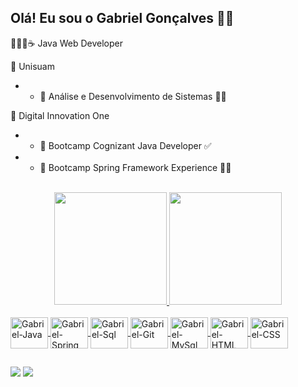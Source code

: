 ## Olá! Eu sou o Gabriel Gonçalves 👋🏻

👨🏻‍💻☕ Java Web Developer

🏫 Unisuam
- - 📘 Análise e Desenvolvimento de Sistemas ✍🏻

🏫 Digital Innovation One
- - 📘 Bootcamp Cognizant Java Developer ✅
- - 📘 Bootcamp Spring Framework Experience ✍🏻

<br/>

<div align="center">
  <a href="https://github.com/gabrielszg">
  <img height="180em" src="https://github-readme-stats.vercel.app/api?username=gabrielszg&show_icons=true&theme=highcontrast&include_all_commits=true&count_private=true"/>
  <img height="180em" src="https://github-readme-stats.vercel.app/api/top-langs/?username=gabrielszg&layout=compact&langs_count=7&theme=highcontrast"/>
</div>

<div style="display: inline_block"><br>
   <img align="center" alt="Gabriel-Java" height="50" width="60" src="https://cdn.jsdelivr.net/gh/devicons/devicon/icons/java/java-original-wordmark.svg">
   <img align="center" alt="Gabriel-Spring" height="50" width="60" src="https://cdn.jsdelivr.net/gh/devicons/devicon/icons/spring/spring-original-wordmark.svg">
   <img align="center" alt="Gabriel-Sql" height="50" width="60" src="https://img.icons8.com/color/48/000000/microsoft-sql-server.png">
   <img align="center" alt="Gabriel-Git" height="50" width="60" src="https://cdn.jsdelivr.net/gh/devicons/devicon/icons/git/git-plain.svg">
   <img align="center" alt="Gabriel-MySql" height="50" width="60" src="https://cdn.jsdelivr.net/gh/devicons/devicon/icons/mysql/mysql-original-wordmark.svg" />
   <img align="center" alt="Gabriel-HTML" height="50" width="60" src="https://cdn.jsdelivr.net/gh/devicons/devicon/icons/html5/html5-plain-wordmark.svg">
   <img align="center" alt="Gabriel-CSS" height="50" width="60" src="https://cdn.jsdelivr.net/gh/devicons/devicon/icons/css3/css3-plain-wordmark.svg">
</div>
  
##
  
<div> 
  <a href = "mailto:gabrielsouza5@hotmail.com"><img src="https://img.shields.io/badge/Microsoft_Outlook-0078D4?style=for-the-badge&logo=microsoft-outlook&logoColor=white"></a>
  <a href="https://www.linkedin.com/in/gabriel-gonçalves-a97431144" target="_blank"><img src="https://img.shields.io/badge/-LinkedIn-%230077B5?style=for-the-badge&logo=linkedin&logoColor=black"></a> 
</div>
